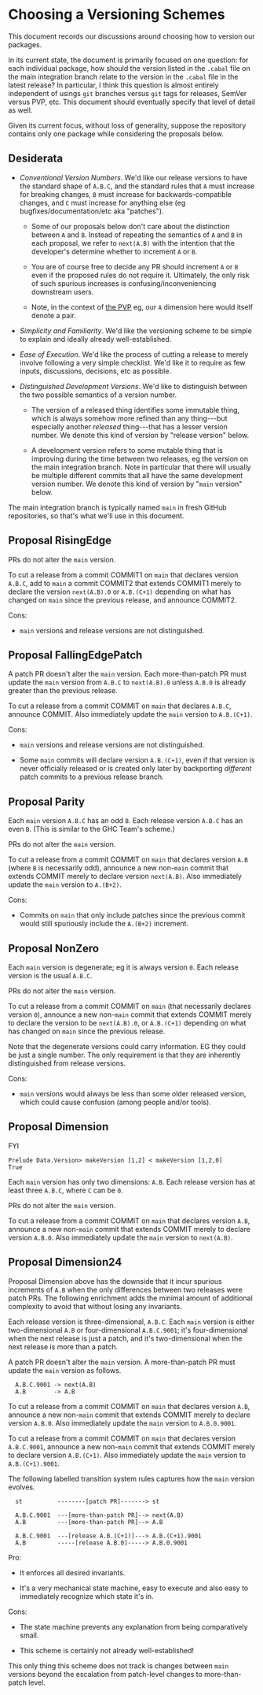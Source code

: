# Choosing a Versioning Schemes

This document records our discussions around choosing how to version our packages.

In its current state, the document is primarily focused on one question: for each individual package, how should the version listed in the `.cabal` file on the main integration branch relate to the version in the `.cabal` file in the latest release?
In particular, I think this question is almost entirely independent of usings `git` branches versus `git` tags for releases, SemVer versus PVP, etc.
This document should eventually specify that level of detail as well.

Given its current focus, without loss of generality, suppose the repository contains only one package while considering the proposals below.

## Desiderata

- *Conventional Version Numbers*.
  We'd like our release versions to have the standard shape of `A.B.C`, and the standard rules that `A` must increase for breaking changes, `B` must increase for backwards-compatible changes, and `C` must increase for anything else (eg bugfixes/documentation/etc aka "patches").

    - Some of our proposals below don't care about the distinction between `A` and `B`.
      Instead of repeating the semantics of `A` and `B` in each proposal, we refer to `next(A.B)` with the intention that the developer's determine whether to increment `A` or `B`.

    - You are of course free to decide any PR should increment `A` or `B` even if the proposed rules do not require it.
      Ultimately, the only risk of such spurious increases is confusing/inconveniencing downstream users.

    - Note, in the context of [the PVP](https://pvp.haskell.org/) eg, our `A` dimension here would itself denote a pair.

- *Simplicity and Familiarity*.
  We'd like the versioning scheme to be simple to explain and ideally already well-established.

- *Ease of Execution*.
  We'd like the process of cutting a release to merely involve following a very simple checklist.
  We'd like it to require as few inputs, discussions, decisions, etc as possible.

- *Distinguished Development Versions*.
  We'd like to distinguish between the two possible semantics of a version number.

    - The version of a released thing identifies some immutable thing, which is always somehow more refined than any thing---but especially another _released_ thing---that has a lesser version number.
      We denote this kind of version by "release version" below.

    - A development version refers to some mutable thing that is improving during the time between two releases, eg the version on the main integration branch.
      Note in particular that there will usually be multiple different commits that all have the same development version number.
      We denote this kind of version by "`main` version" below.

The main integration branch is typically named `main` in fresh GitHub repositories, so that's what we'll use in this document.

## Proposal RisingEdge

PRs do not alter the `main` version.

To cut a release from a commit COMMIT1 on `main` that declares version `A.B.C`, add to `main` a commit COMMIT2 that extends COMMIT1 merely to declare the version `next(A.B).0` or `A.B.(C+1)` depending on what has changed on `main` since the previous release, and announce COMMIT2.

Cons:

- `main` versions and release versions are not distinguished.

## Proposal FallingEdgePatch

A patch PR doesn't alter the `main` version.
Each more-than-patch PR must update the `main` version from `A.B.C` to `next(A.B).0` unless `A.B.0` is already greater than the previous release.

To cut a release from a commit COMMIT on `main` that declares `A.B.C`, announce COMMIT.
Also immediately update the `main` version to `A.B.(C+1)`.

Cons:

- `main` versions and release versions are not distinguished.

- Some `main` commits will declare version `A.B.(C+1)`, even if that version is never officially released or is created only later by backporting _different_ patch commits to a previous release branch.

## Proposal Parity

Each `main` version `A.B.C` has an odd `B`.
Each release version `A.B.C` has an even `B`.
(This is similar to the GHC Team's scheme.)

PRs do not alter the `main` version.

To cut a release from a commit COMMIT on `main` that declares version `A.B` (where `B` is necessarily odd), announce a new non-`main` commit that extends COMMIT merely to declare version `next(A.B)`.
Also immediately update the `main` version to `A.(B+2)`.

Cons:

- Commits on `main` that only include patches since the previous commit would still spuriously include the `A.(B+2)` increment.

## Proposal NonZero

Each `main` version is degenerate; eg it is always version `0`.
Each release version is the usual `A.B.C`.

PRs do not alter the `main` version.

To cut a release from a commit COMMIT on `main` (that necessarily declares version `0`), announce a new non-`main` commit that extends COMMIT merely to declare the version to be `next(A.B).0`, or `A.B.(C+1)` depending on what has changed on `main` since the previous release.

Note that the degenerate versions could carry information.
EG they could be just a single number.
The only requirement is that they are inherently distinguished from release versions.

Cons:

- `main` versions would always be less than some older released version, which could cause confusion (among people and/or tools).

## Proposal Dimension

FYI

```
Prelude Data.Version> makeVersion [1,2] < makeVersion [1,2,0]
True
```

Each `main` version has only two dimensions: `A.B`.
Each release version has at least three `A.B.C`, where `C` can be `0`.

PRs do not alter the `main` version.

To cut a release from a commit COMMIT on `main` that declares version `A.B`, announce a new non-`main` commit that extends COMMIT merely to declare version `A.B.0`.
Also immediately update the `main` version to `next(A.B)`.

## Proposal Dimension24

Proposal Dimension above has the downside that it incur spurious increments of `A.B` when the only differences between two releases were patch PRs.
The following enrichment adds the minimal amount of additional complexity to avoid that without losing any invariants.

Each release version is three-dimensional, `A.B.C`.
Each `main` version is either two-dimensional `A.B` or four-dimensional `A.B.C.9001`;
it's four-dimensional when the next release is just a patch, and it's two-dimensional when the next release is more than a patch.

A patch PR doesn't alter the `main` version.
A more-than-patch PR must update the `main` version as follows.

```
  A.B.C.9001 -> next(A.B)
  A.B        -> A.B
```

To cut a release from a commit COMMIT on `main` that declares version `A.B`, announce a new non-`main` commit that extends COMMIT merely to declare version `A.B.0`.
Also immediately update the `main` version to `A.B.0.9001`.

To cut a release from a commit COMMIT on `main` that declares version `A.B.C.9001`, announce a new non-`main` commit that extends COMMIT merely to declare version `A.B.(C+1)`.
Also immediately update the `main` version to `A.B.(C+1).9001`.

The following labelled transition system rules captures how the `main` version evolves.

```
  st          --------[patch PR]-------> st

  A.B.C.9001  ---[more-than-patch PR]--> next(A.B)
  A.B         ---[more-than-patch PR]--> A.B

  A.B.C.9001  ---[release A.B.(C+1)]---> A.B.(C+1).9001
  A.B         -----[release A.B.0]-----> A.B.0.9001
```

Pro:

- It enforces all desired invariants.

- It's a very mechanical state machine, easy to execute and also easy to immediately recognize which state it's in.

Cons:

- The state machine prevents any explanation from being comparatively small.

- This scheme is certainly not already well-established!

This only thing this scheme does not track is changes between `main` versions beyond the escalation from patch-level changes to more-than-patch level.
